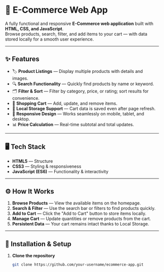 # 🛒 E-Commerce Web App  

A fully functional and responsive **E-Commerce web application** built with **HTML, CSS, and JavaScript**.  
Browse products, search, filter, and add items to your cart — with data stored locally for a smooth user experience.  

---

## ✨ Features  

- 🏷 **Product Listings** — Display multiple products with details and images.  
- 🔍 **Search Functionality** — Quickly find products by name or keyword.  
- 🗂 **Filter & Sort** — Filter by category, price, or rating; sort results for convenience.  
- 🛒 **Shopping Cart** — Add, update, and remove items.  
- 💾 **Local Storage Support** — Cart data is saved even after page refresh.  
- 📱 **Responsive Design** — Works seamlessly on mobile, tablet, and desktop.  
- 📊 **Price Calculation** — Real-time subtotal and total updates.  

---

## 🖥️ Tech Stack  

- **HTML5** — Structure  
- **CSS3** — Styling & responsiveness  
- **JavaScript (ES6)** — Functionality & interactivity  

---

## ⚙️ How It Works  

1. **Browse Products** — View the available items on the homepage.  
2. **Search & Filter** — Use the search bar or filters to find products quickly.  
3. **Add to Cart** — Click the "Add to Cart" button to store items locally.  
4. **Manage Cart** — Update quantities or remove products from the cart.  
5. **Persistent Data** — Your cart remains intact thanks to Local Storage.  

---

## 📂 Installation & Setup  

1. **Clone the repository**  
   ```bash
   git clone https://github.com/your-username/ecommerce-app.git
